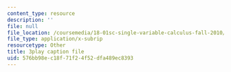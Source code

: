```yaml
---
content_type: resource
description: ''
file: null
file_location: /coursemedia/18-01sc-single-variable-calculus-fall-2010/576bb98ec18f71f24f52dfa489ec8393_--lPz7VFnKI.srt
file_type: application/x-subrip
resourcetype: Other
title: 3play caption file
uid: 576bb98e-c18f-71f2-4f52-dfa489ec8393
---
```

